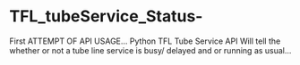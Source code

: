 # TFL_tubeService_Status-
First ATTEMPT OF API USAGE...
Python TFL Tube Service API
Will tell the whether or not a tube line service is busy/ delayed and or running as usual...

